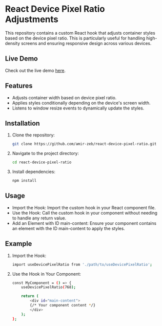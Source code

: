 # React Device Pixel Ratio Adjustments

This repository contains a custom React hook that adjusts container styles based on the device pixel ratio. This is particularly useful for handling high-density screens and ensuring responsive design across various devices.

## Live Demo

Check out the live demo [here](https://amir-zeb.github.io/react-device-pixel-ratio/).

## Features

- Adjusts container width based on device pixel ratio.
- Applies styles conditionally depending on the device's screen width.
- Listens to window resize events to dynamically update the styles.

## Installation

1. Clone the repository:
    ```sh
    git clone https://github.com/amir-zeb/react-device-pixel-ratio.git
    ```

2. Navigate to the project directory:
    ```sh
    cd react-device-pixel-ratio
    ```

3. Install dependencies:
    ```sh
    npm install 
    ```

## Usage

- Import the Hook: Import the custom hook in your React component file.
- Use the Hook: Call the custom hook in your component without needing to handle any return value.
- Add an Element with ID main-content: Ensure your component contains an element with the ID main-content to apply the styles.

## Example

1. Import the Hook:
    ```sh
    import useDevicePixelRatio from './path/to/useDevicePixelRatio';
    ```

2. Use the Hook in Your Component:
    ```sh
    const MyComponent = () => {
        useDevicePixelRatio(768);

        return (
            <div id="main-content">
            {/* Your component content */}
            </div>
        );
    };
    ```
